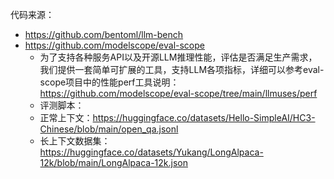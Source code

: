代码来源：
- https://github.com/bentoml/llm-bench
- https://github.com/modelscope/eval-scope
  - 为了支持各种服务API以及开源LLM推理性能，评估是否满足生产需求，我们提供一套简单可扩展的工具，支持LLM各项指标，详细可以参考eval-scope项目中的性能perf工具说明： https://github.com/modelscope/eval-scope/tree/main/llmuses/perf
  - 评测脚本：
  - 正常上下文：https://huggingface.co/datasets/Hello-SimpleAI/HC3-Chinese/blob/main/open_qa.jsonl
  - 长上下文数据集：https://huggingface.co/datasets/Yukang/LongAlpaca-12k/blob/main/LongAlpaca-12k.json